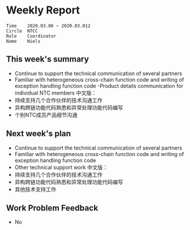 # Weekly Report 
```
Time	2020.03.06 ~ 2020.03.012
Circle	NTCC
Role	Coordinator
Name	Niels
```
## This week's summary 
- Continue to support the technical communication of several partners
- Familiar with heterogeneous cross-chain function code and writing of exception handling function code
-Product details communication for individual NTC members
中文版：
- 持续支持几个合作伙伴的技术沟通工作
- 异构跨链功能代码熟悉和异常处理功能代码编写
- 个别NTC成员产品细节沟通

## Next week's plan
- Continue to support the technical communication of several partners
- Familiar with heterogeneous cross-chain function code and writing of exception handling function code
- Other technical support work
中文版：
- 持续支持几个合作伙伴的技术沟通工作
- 异构跨链功能代码熟悉和异常处理功能代码编写
- 其他技术支持工作
## Work Problem Feedback
- No

